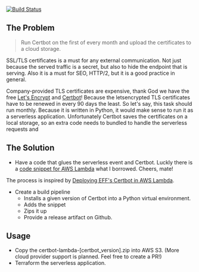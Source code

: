 [![Build Status](https://travis-ci.org/aries1980/serverless-certbot.svg?branch=master)](https://travis-ci.org/aries1980/serverless-certbot)

## The Problem

> Run Certbot on the first of every month and upload the certificates to a cloud storage.

SSL/TLS certificates is a must for any external communication. Not just because the served traffic is a secret, but also
to hide the endpoint that is serving. Also it is a must for SEO, HTTP/2, but it is a good practice in general.

Company-provided TLS certificates are expensive, thank God we have the free [Let's Encrypt](https://letsencrypt.org)
and [Certbot](https://certbot.eff.org)!  Because the letsencrypted TLS certificates have to be renewed in every 90
days the least.  So let's say, this task should run monthly.  Because it is written in Python, it would make sense to
run it as a serverless application.  Unfortunately Certbot saves the certificates on a local storage, so an extra code
needs to bundled to handle the serverless requests and


## The Solution

- Have a code that glues the serverless event and Certbot. Luckly there is a [code snippet for AWS Lambda](https://github.com/rog2/certbot-lambda/blob/master/main.py)
what I borrowed.  Cheers, mate!

The process is inspired by [Deploying EFF's Certbot in AWS Lambda](https://arkadiyt.com/2018/01/26/deploying-effs-certbot-in-aws-lambda/).

- Create a build pipeline
  - Installs a given version of Certbot into a Python virtual environment.
  - Adds the snippet
  - Zips it up
  - Provide a release artifact on Github.

## Usage

- Copy the certbot-lambda-[certbot_version].zip into AWS S3.  (More cloud provider support is planned.  Feel free to create a PR!)
- Terraform the serverless application.
